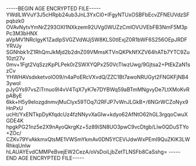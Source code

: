 -----BEGIN AGE ENCRYPTED FILE-----
YWdlLWVuY3J5cHRpb24ub3JnL3YxCi0+IFgyNTUxOSBFbEcvZFNEUVdzSFpqbzk0
OVAvNytvYmNrZ293OXI1NXkzem92UVg0WUZzCmlOVUVEbFB3NmF5M3pPc3M3bHNX
aVpMV1NRclgyK1ZadlpSVGZVdWJjSW8KLS0tIExjZ0R1bWF6S256OEpJRDFYRVJy
SGNhbk1rZ1RhQmJkMjd2b2dnZ09VMmsKTVnQKPkNfXZV64hATb7YTC9Zu10zt27v
0mv+1Fgt2VqSzzKpPLPek0rZSWXYQPx250VcTlwzUwg/9Gjtsa2+PtEkZaN1szCv
YHWHAVsdxketvolO09/n4aPoERcVXvdQ/ZZC1Bt7awoNRUGyt2FNGKFjNB43ywol
pJyGYs97vsZiTrnuo9I4vV4TqX7yK7e7DYBWq59aBTmMNgvyDe7LtXMoKvRpAByE
6kk+H5y9eIozgdnmvjMuClyx59TOq7i2RFJP7vWnJLGkB+/6NGrWCZoNyx9HnPxU
ucHt/YxENTkpDyKfqdcUz4fzNNyvXaGIw+kdyo62AfNtO62hGL3rgqoCwuXGDE4K
hpgkPG21nz5e2X9nAyoQkrgKz+5z89iSN8UO3pwC9vcDtgb/LIw0QDuSTYo+ZOc/
CZKv79YvAkkmxQtsME1VWSmYkmAv0DN5YCEViJdwWxPEmI9QuZKlK3LWRhkqUnlw
hLAUAYEvdCMMPeBvejEW2CezA/oVsDoiLjbZetTLNSFb8CaSshg=
-----END AGE ENCRYPTED FILE-----
